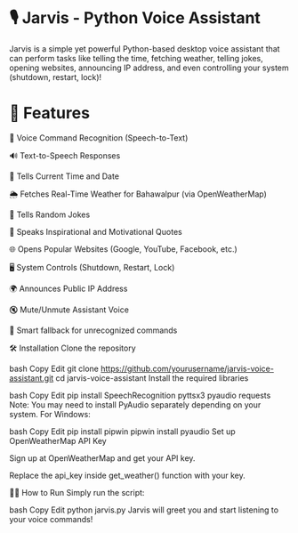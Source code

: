 # 🎙️ Jarvis - Python Voice Assistant
Jarvis is a simple yet powerful Python-based desktop voice assistant that can perform tasks like telling the time, fetching weather, telling jokes, opening websites, announcing IP address, and even controlling your system (shutdown, restart, lock)!

# 🚀 Features

🎤 Voice Command Recognition (Speech-to-Text)

🔊 Text-to-Speech Responses

📅 Tells Current Time and Date

🌦️ Fetches Real-Time Weather for Bahawalpur (via OpenWeatherMap)

🤣 Tells Random Jokes

💬 Speaks Inspirational and Motivational Quotes

🌐 Opens Popular Websites (Google, YouTube, Facebook, etc.)

🖥️ System Controls (Shutdown, Restart, Lock)

🌍 Announces Public IP Address

🔇 Mute/Unmute Assistant Voice

🧠 Smart fallback for unrecognized commands


🛠️ Installation
Clone the repository

bash
Copy
Edit
git clone https://github.com/yourusername/jarvis-voice-assistant.git
cd jarvis-voice-assistant
Install the required libraries

bash
Copy
Edit
pip install SpeechRecognition pyttsx3 pyaudio requests
Note: You may need to install PyAudio separately depending on your system. For Windows:

bash
Copy
Edit
pip install pipwin
pipwin install pyaudio
Set up OpenWeatherMap API Key

Sign up at OpenWeatherMap and get your API key.

Replace the api_key inside get_weather() function with your key.

🧑‍💻 How to Run
Simply run the script:

bash
Copy
Edit
python jarvis.py
Jarvis will greet you and start listening to your voice commands!

